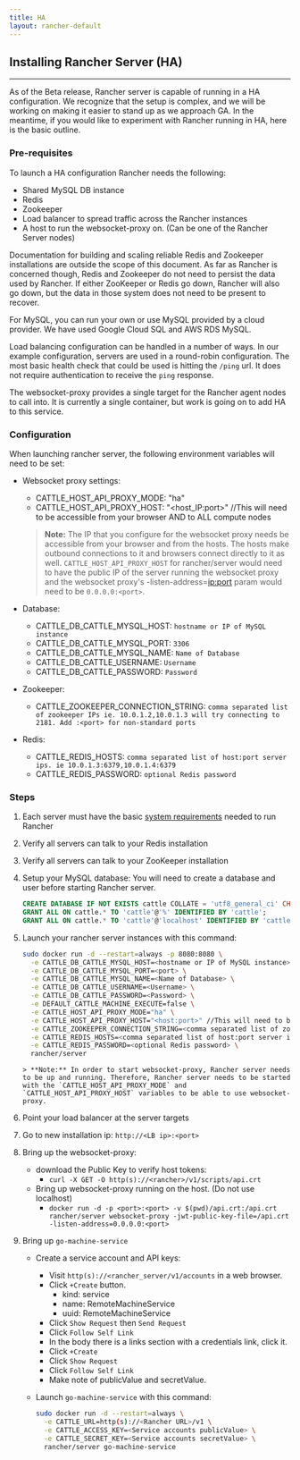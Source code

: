 ```yaml
---
title: HA
layout: rancher-default
---
```


## Installing Rancher Server (HA)
---

As of the Beta release, Rancher server is capable of running in a HA configuration. We recognize that the setup is complex, and we will be working on making it easier to stand up as we approach GA. In the meantime, if you would like to experiment with Rancher running in HA, here is the basic outline.

### Pre-requisites

To launch a HA configuration Rancher needs the following:

*  Shared MySQL DB instance
*  Redis
*  Zookeeper
*  Load balancer to spread traffic across the Rancher instances
*  A host to run the websocket-proxy on. (Can be one of the Rancher Server nodes)


Documentation for building and scaling reliable Redis and Zookeeper installations are outside the scope of this document. As far as Rancher is concerned though, Redis and Zookeeper do not need to persist the data used by Rancher. If either ZooKeeper or Redis go down, Rancher will also go down, but the data in those system does not need to be present to recover. 

For MySQL, you can run your own or use MySQL provided by a cloud provider. We have used Google Cloud SQL and AWS RDS MySQL. 

Load balancing configuration can be handled in a number of ways. In our example configuration, servers are used in a round-robin configuration. The most basic health check that could be used is hitting the `/ping` url. It does not require authentication to receive the `ping` response.

The websocket-proxy provides a single target for the Rancher agent nodes to call into. It is currently a single container, but work is going on to add HA to this service. 


### Configuration

When launching rancher server, the following environment variables will need to be set:

* Websocket proxy settings:
  * CATTLE_HOST_API_PROXY_MODE: "ha"
  * CATTLE_HOST_API_PROXY_HOST: "<host_IP:port>" //This will need to be accessible from your browser AND to ALL compute nodes

   > **Note:** The IP that you configure for the websocket proxy needs be accessible from your browser and from the hosts. The hosts make outbound connections to it and browsers connect directly to it as well. `CATTLE_HOST_API_PROXY_HOST` for rancher/server would need to have the public IP of the server running the websocket proxy and the websocket proxy's -listen-address=<ip:port> param would need to be `0.0.0.0:<port>`.

* Database:
  * CATTLE_DB_CATTLE_MYSQL_HOST: `hostname or IP of MySQL instance`
  * CATTLE_DB_CATTLE_MYSQL_PORT: `3306`
  * CATTLE_DB_CATTLE_MYSQL_NAME: `Name of Database`
  * CATTLE_DB_CATTLE_USERNAME: `Username`
  * CATTLE_DB_CATTLE_PASSWORD: `Password`
* Zookeeper:    
  * CATTLE_ZOOKEEPER_CONNECTION_STRING: `comma separated list of zookeeper IPs ie. 10.0.1.2,10.0.1.3 will try connecting to 2181. Add :<port> for non-standard ports `
* Redis:
  * CATTLE_REDIS_HOSTS: `comma separated list of host:port server ips. ie 10.0.1.3:6379,10.0.1.4:6379`
  * CATTLE_REDIS_PASSWORD: `optional Redis password`

### Steps

1. Each server must have the basic [system requirements]({{site.baseurl}}/rancher/installing-rancher/installing-server/) needed to run Rancher
2. Verify all servers can talk to your Redis installation
3. Verify all servers can talk to your ZooKeeper installation
4. Setup your MySQL database: You will need to create a database and user before starting Rancher server.

    ```sql
    CREATE DATABASE IF NOT EXISTS cattle COLLATE = 'utf8_general_ci' CHARACTER SET = 'utf8';
    GRANT ALL ON cattle.* TO 'cattle'@'%' IDENTIFIED BY 'cattle';
    GRANT ALL ON cattle.* TO 'cattle'@'localhost' IDENTIFIED BY 'cattle'; 
    ```

5. Launch your rancher server instances with this command:
      
      ```bash
      sudo docker run -d --restart=always -p 8080:8080 \
        -e CATTLE_DB_CATTLE_MYSQL_HOST=<hostname or IP of MySQL instance> \
        -e CATTLE_DB_CATTLE_MYSQL_PORT=<port> \
        -e CATTLE_DB_CATTLE_MYSQL_NAME=<Name of Database> \
        -e CATTLE_DB_CATTLE_USERNAME=<Username> \
        -e CATTLE_DB_CATTLE_PASSWORD=<Password> \
        -e DEFAULT_CATTLE_MACHINE_EXECUTE=false \
        -e CATTLE_HOST_API_PROXY_MODE="ha" \
        -e CATTLE_HOST_API_PROXY_HOST="<host:port>" //This will need to be accessible from your browser AND to ALL compute nodes. It also cannot be the same address:port as rancher server \
        -e CATTLE_ZOOKEEPER_CONNECTION_STRING=<comma separated list of zookeeper IPs ie. 10.0.1.2,10.0.1.3> \
        -e CATTLE_REDIS_HOSTS=<comma separated list of host:port server ips. ie 10.0.1.3:6379,10.0.1.4:6379> \
        -e CATTLE_REDIS_PASSWORD=<optional Redis password> \
        rancher/server
      ```  
       > **Note:** In order to start websocket-proxy, Rancher server needs to be up and running. Therefore, Rancher server needs to be started with the `CATTLE_HOST_API_PROXY_MODE` and `CATTLE_HOST_API_PROXY_HOST` variables to be able to use websocket-proxy.
      
6. Point your load balancer at the server targets
7. Go to new installation ip: `http://<LB ip>:<port>`
8. Bring up the websocket-proxy:
   * download the Public Key to verify host tokens:
     * `curl -X GET -O http(s)://<rancher>/v1/scripts/api.crt`
   * Bring up websocket-proxy running on the host. (Do not use localhost)
     * `docker run -d -p <port>:<port> -v $(pwd)/api.crt:/api.crt rancher/server websocket-proxy -jwt-public-key-file=/api.crt -listen-address=0.0.0.0:<port>` 
9. Bring up `go-machine-service`
   * Create a service account and API keys:
      * Visit `http(s)://<rancher_server/v1/accounts` in a web browser.
      * Click `+Create` button.
          - kind: service
          - name: RemoteMachineService
          - uuid: RemoteMachineService
      * Click `Show Request` then `Send Request`
      * Click `Follow Self Link`
      * In the body there is a links section with a credentials link, click it.
      * Click `+Create`
      * Click `Show Request`
      * Click `Follow Self Link`
      * Make note of publicValue and secretValue.
   * Launch `go-machine-service` with this command:
      
      ```bash
      sudo docker run -d --restart=always \
        -e CATTLE_URL=http(s)://<Rancher URL>/v1 \
        -e CATTLE_ACCESS_KEY=<Service accounts publicValue> \
        -e CATTLE_SECRET_KEY=<Service accounts secretValue> \
        rancher/server go-machine-service
	  ```	
